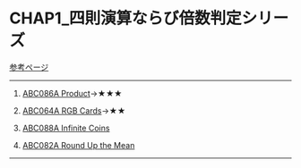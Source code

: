 # CHAP1_四則演算ならび倍数判定シリーズ

[参考ページ](http://t.ly/w6DEP)

---
1. [ABC086A Product](https://atcoder.jp/contests/abc086/tasks/abc086_a)→★★★  

1. [ABC064A RGB Cards](https://atcoder.jp/contests/abc064/tasks/abc064_a)→★★  

1. [ABC088A Infinite Coins](https://atcoder.jp/contests/abc088/tasks/abc088_a)  

1. [ABC082A Round Up the Mean](https://atcoder.jp/contests/abc082/tasks/abc082_a)  

---